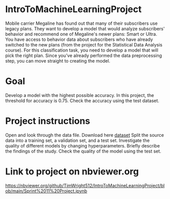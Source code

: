 # IntroToMachineLearningProject

Mobile carrier Megaline has found out that many of their subscribers use legacy plans. They want to develop a model that would analyze subscribers' behavior and recommend one of Megaline's newer plans: Smart or Ultra. 
You have access to behavior data about subscribers who have already switched to the new plans (from the project for the Statistical Data Analysis course). For this classification task, you need to develop a model that will pick the right plan. Since you’ve already performed the data preprocessing step, you can move straight to creating the model.  

# Goal
Develop a model with the highest possible accuracy. In this project, the threshold for accuracy is 0.75. Check the accuracy using the test dataset.  

# Project instructions
Open and look through the data file. Download here [dataset](https://practicum-content.s3.us-west-1.amazonaws.com/datasets/users_behavior.csv)
Split the source data into a training set, a validation set, and a test set.
Investigate the quality of different models by changing hyperparameters. Briefly describe the findings of the study.
Check the quality of the model using the test set.


# Link to project on nbviewer.org
https://nbviewer.org/github/TimWright512/IntroToMachineLearningProject/blob/main/Sprint%2011%20Project.ipynb

